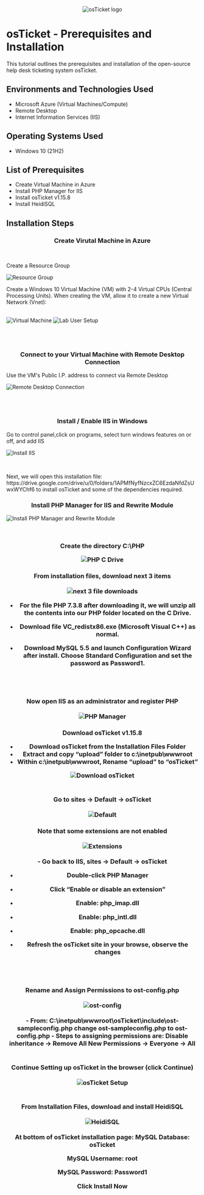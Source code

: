 <p align="center">
<img src="https://i.imgur.com/Clzj7Xs.png" alt="osTicket logo"/>
</p>

<h1>osTicket - Prerequisites and Installation</h1>
This tutorial outlines the prerequisites and installation of the open-source help desk ticketing system osTicket.<br />


<h2>Environments and Technologies Used</h2>

- Microsoft Azure (Virtual Machines/Compute)
- Remote Desktop
- Internet Information Services (IIS)

<h2>Operating Systems Used </h2>

- Windows 10</b> (21H2)

<h2>List of Prerequisites</h2>

- Create Virtual Machine in Azure
- Install PHP Manager for IIS
- Install osTicket v1.15.8
- Install HeidiSQL 

<h2>Installation Steps</h2>
<h3 align="center">Create Virutal Machine in Azure</h3>
<br />
<p>
	Create a Resource Group
</p>
<p>
	<img src="https://i.imgur.com/FSzc1eI.png" alt="Resource Group"/>
</p>
<p>
Create a Windows 10 Virtual Machine (VM) with 2-4 Virtual CPUs (Central Processing Units).
When creating the VM, allow it to create a new Virtual Network (Vnet):
</p>
<br />
<img src="https://i.imgur.com/qoNH8gL.png" alt="Virtual Machine"/>

<img src="https://i.imgur.com/kdaXEpa.png" alt="Lab User Setup"/>
</p>
<br />
<br />
<h3 align="center">Connect to your Virtual Machine with Remote Desktop Connection</h3>
Use the VM's Public I.P. address to connect via Remote Desktop
<br />
<p>
<img src="https://i.imgur.com/2F41kny.png" alt="Remote Desktop Connection"/>
</p>
<br />
<br />
<h3 align="center">Install / Enable IIS in Windows</h3>
Go to control panel,click on programs, select turn windows features on or off, and add IIS
<br />
</p>
<p>
<img src="https://i.imgur.com/ILq51l4.png" alt="Install IIS"/>	
</p>
<br />
<p>
Next, we will open this installation file: https://drive.google.com/drive/u/0/folders/1APMfNyfNzcxZC6EzdaNfdZsUwxWYChf6 to install osTicket and some of the dependencies required.
<p>	
	<h3 align="center">Install PHP Manager for IIS and Rewrite Module</h3>
</p>
<p>
<img src="https://i.imgur.com/fmxi5wI.png" alt="Install PHP Manager and Rewrite Module"/>
</p>
<br />
<h3 align="center">Create the directory C:\PHP
<br />
</p>
<p>
<img src="https://i.imgur.com/aly5Aw0.png" alt="PHP C Drive" 
<br />    
<br />
<h3 align="center">From installation files, download next 3 items 
<br />	
<br />
<img src="https://i.imgur.com/hXA5bxc.png" alt="next 3 file downloads"/>
	
- For the file PHP 7.3.8 after downloading it, we will unzip all the contents into our PHP folder located on the C Drive.
	
- Download file VC_redistx86.exe (Microsoft Visual C++) as normal.
	
- Download MySQL 5.5 and launch Configuration Wizard after install. Choose Standard Configuration and set the password as Password1.
<br />
<br />
<h3 align="center"> Now open IIS as an administrator and register PHP
<br />
<br />	
<img src="https://i.imgur.com/hIirxSM.png" alt="PHP Manager"/>	

	
<h3 align="center">Download osTicket v1.15.8
	
- Download osTicket from the Installation Files Folder
- Extract and copy “upload” folder to c:\inetpub\wwwroot
- Within c:\inetpub\wwwroot, Rename “upload” to “osTicket”


<img src="https://i.imgur.com/0UpFEXa.png" alt="Download osTicket"/>
<br />	
<br />    
 <h3 align="center"> Go to sites -> Default -> osTicket
<br />
<br />	 
<img src="https://i.imgur.com/FuUQbL8.png" alt="Default"/>
	 
<h3 align="center">Note that some extensions are not enabled
<br />
<br />
<img src="https://i.imgur.com/kvHqL4b.png" alt="Extensions"/>
<br />
<br />
	- Go back to IIS, sites -> Default -> osTicket
	
- Double-click PHP Manager
	
- Click “Enable or disable an extension”
	
- Enable: php_imap.dll
	
- Enable: php_intl.dll
	
- Enable: php_opcache.dll
	
- Refresh the osTicket site in your browse, observe the changes
	
<br />
<br />
	
<h3 align="center"> Rename and Assign Permissions to ost-config.php
<br />
<br />
<img src="https://i.imgur.com/SiCOLAQ.png" alt="ost-config"/>
<br />
<br />
- From: C:\inetpub\wwwroot\osTicket\include\ost-sampleconfig.php change ost-sampleconfig.php to ost-config.php
- Steps to assigning permissions are: Disable inheritance -> Remove All
New Permissions -> Everyone -> All
<br />
<br />
<h3 align="center"> Continue Setting up osTicket in the browser (click Continue)
<br />
<br />
<img src="https://i.imgur.com/dCbjweh.png" alt="osTicket Setup"/>
<br />
<br />
<h3 align="center">From Installation Files, download and install HeidiSQL
<br />
<br />
<img src="https://i.imgur.com/erk5kl8.png" alt="HeidiSQL"/>
<br />
<br />
At bottom of osTicket installation page:
MySQL Database: osTicket
	
MySQL Username: root
	
MySQL Password: Password1
	
Click Install Now
<br />
<br />
	
